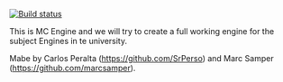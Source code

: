[![Build status](https://ci.appveyor.com/api/projects/status/2e9av5y6o70lle38?svg=true)](https://ci.appveyor.com/project/SrPerso/mc-engine)

This is MC Engine and we will try to create a full working engine for the subject Engines in te university. 


Mabe by Carlos Peralta (https://github.com/SrPerso) and Marc Samper (https://github.com/marcsamper).
